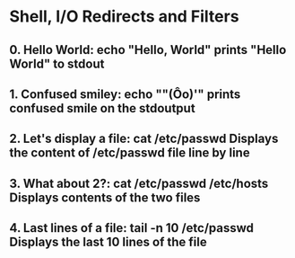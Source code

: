 # Shell, I/O Redirects and Filters
## 0. Hello World: echo "Hello, World" prints "Hello World" to stdout
## 1. Confused smiley: echo "\"(Ôo)'" prints confused smile on the stdoutput
## 2. Let's display a file: cat /etc/passwd Displays the content of /etc/passwd file line by line
## 3. What about 2?: cat /etc/passwd /etc/hosts Displays contents of the two files
## 4. Last lines of a file: tail -n 10 /etc/passwd Displays the last 10 lines of the file
